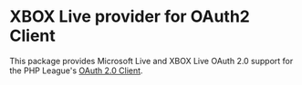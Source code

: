 # XBOX Live provider for OAuth2 Client
 This package provides Microsoft Live and XBOX Live OAuth 2.0 support for the PHP League's [OAuth 2.0 Client](https://github.com/thephpleague/oauth2-client).
